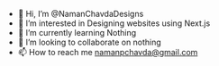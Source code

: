 - 👋 Hi, I’m @NamanChavdaDesigns
- 👀 I’m interested in Designing websites using Next.js
- 🌱 I’m currently learning Nothing
- 💞️ I’m looking to collaborate on nothing
- 📫 How to reach me namanpchavda@gmail.com

<!---
NamanChavdaDesigns/NamanChavdaDesigns is a ✨ special ✨ repository because its `README.md` (this file) appears on your GitHub profile.
You can click the Preview link to take a look at your changes.
--->
